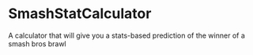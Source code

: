 # SmashStatCalculator
A calculator that will give you a stats-based prediction of the winner of a smash bros brawl
